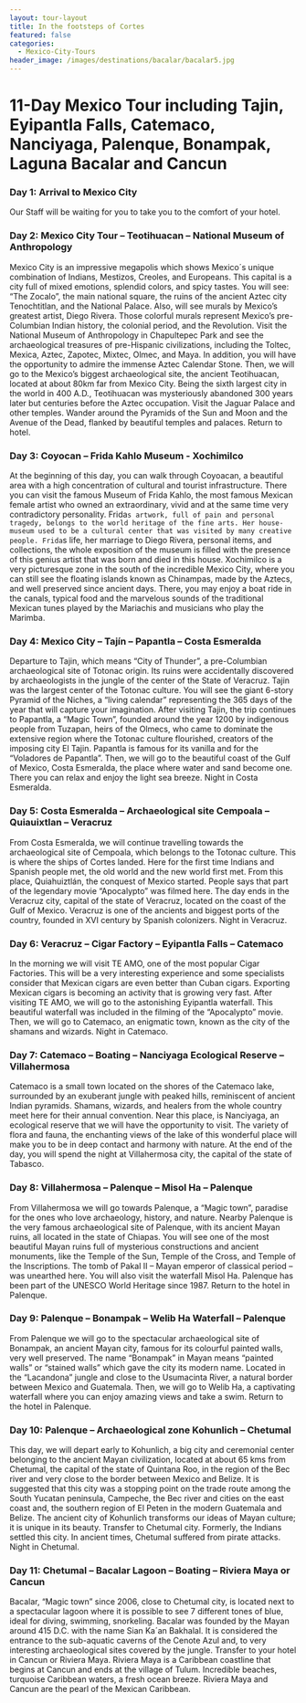 ```yaml
---
layout: tour-layout
title: In the footsteps of Cortes
featured: false
categories:
  - Mexico-City-Tours
header_image: /images/destinations/bacalar/bacalar5.jpg
---
```

# 11-Day Mexico Tour including Tajin, Eyipantla Falls, Catemaco, Nanciyaga, Palenque, Bonampak, Laguna Bacalar and Cancun

### Day 1: Arrival to Mexico City

Our Staff will be waiting for you to take you to the comfort of your hotel.

### Day 2: Mexico City Tour – Teotihuacan – National Museum of Anthropology

Mexico City is an impressive megapolis which shows Mexico´s unique combination of Indians, Mestizos, Creoles, and Europeans. This capital is a city full of mixed emotions, splendid colors, and spicy tastes. You will see: “The Zocalo”, the main national square, the ruins of the ancient Aztec city Tenochtitlan, and the National Palace. Also, will see murals by Mexico’s greatest artist, Diego Rivera. Those colorful murals represent Mexico’s pre-Columbian Indian history, the colonial period, and the Revolution. Visit the National Museum of Anthropology in Chapultepec Park and see the archaeological treasures of pre-Hispanic civilizations, including the Toltec, Mexica, Aztec, Zapotec, Mixtec, Olmec, and Maya. In addition, you will have the opportunity to admire the immense Aztec Calendar Stone. Then, we will go to the Mexico’s biggest archaeological site, the ancient Teotihuacan, located at about 80km far from Mexico City. Being the sixth largest city in the world in 400 A.D., Teotihuacan was mysteriously abandoned 300 years later but centuries before the Aztec occupation. Visit the Jaguar Palace and other temples. Wander around the Pyramids of the Sun and Moon and the Avenue of the Dead, flanked by beautiful temples and palaces. Return to hotel.

### Day 3: Coyocan – Frida Kahlo Museum - Xochimilco

At the beginning of this day, you can walk through Coyoacan, a beautiful area with a high concentration of cultural and tourist infrastructure. There you can visit the famous Museum of Frida Kahlo, the most famous Mexican female artist who owned an extraordinary, vivid and at the same time very contradictory personality. Frida`s artwork, full of pain and personal tragedy, belongs to the world heritage of the fine arts. Her house-museum used to be a cultural center that was visited by many creative people. Frida`s life, her marriage to Diego Rivera, personal items, and collections, the whole exposition of the museum is filled with the presence of this genius artist that was born and died in this house. Xochimilco is a very picturesque zone in the south of the incredible Mexico City, where you can still see the floating islands known as Chinampas, made by the Aztecs, and well preserved since ancient days. There, you may enjoy a boat ride in the canals, typical food and the marvelous sounds of the traditional Mexican tunes played by the Mariachis and musicians who play the Marimba.

### Day 4: Mexico City – Tajín – Papantla – Costa Esmeralda

Departure to Tajin, which means “City of Thunder”, a pre-Columbian archaeological site of Totonac origin. Its ruins were accidentally discovered by archaeologists in the jungle of the center of the State of Veracruz. Tajin was the largest center of the Totonac culture. You will see the giant 6-story Pyramid of the Niches, a “living calendar” representing the 365 days of the year that will capture your imagination. After visiting Tajin, the trip continues to Papantla, a “Magic Town”, founded around the year 1200 by indigenous people from Tuzapan, heirs of the Olmecs, who came to dominate the extensive region where the Totonac culture flourished, creators of the imposing city El Tajin. Papantla is famous for its vanilla and for the “Voladores de Papantla”. Then, we will go to the beautiful coast of the Gulf of Mexico, Costa Esmeralda, the place where water and sand become one. There you can relax and enjoy the light sea breeze. Night in Costa Esmeralda.

### Day 5: Costa Esmeralda – Archaeological site Cempoala – Quiauixtlan – Veracruz

From Costa Esmeralda, we will continue travelling towards the archaeological site of Cempoala, which belongs to the Totonac culture. This is where the ships of Cortes landed. Here for the first time Indians and Spanish people met, the old world and the new world first met. From this place, Quiahuiztlán, the conquest of Mexico started. People says that part of the legendary movie “Apocalypto” was filmed here. The day ends in the Veracruz city, capital of the state of Veracruz, located on the coast of the Gulf of Mexico. Veracruz is one of the ancients and biggest ports of the country, founded in XVI century by Spanish colonizers. Night in Veracruz.

### Day 6: Veracruz – Cigar Factory – Eyipantla Falls – Catemaco

In the morning we will visit TE AMO, one of the most popular Cigar Factories. This will be a very interesting experience and some specialists consider that Mexican cigars are even better than Cuban cigars. Exporting Mexican cigars is becoming an activity that is growing very fast. After visiting TE AMO, we will go to the astonishing Eyipantla waterfall. This beautiful waterfall was included in the filming of the “Apocalypto” movie. Then, we will go to Catemaco, an enigmatic town, known as the city of the shamans and wizards. Night in Catemaco.

### Day 7: Catemaco – Boating – Nanciyaga Ecological Reserve – Villahermosa

Catemaco is a small town located on the shores of the Catemaco lake, surrounded by an exuberant jungle with peaked hills, reminiscent of ancient Indian pyramids. Shamans, wizards, and healers from the whole country meet here for their annual convention. Near this place, is Nanciyaga, an ecological reserve that we will have the opportunity to visit. The variety of flora and fauna, the enchanting views of the lake of this wonderful place will make you to be in deep contact and harmony with nature. At the end of the day, you will spend the night at Villahermosa city, the capital of the state of Tabasco.

### Day 8: Villahermosa – Palenque – Misol Ha – Palenque

From Villahermosa we will go towards Palenque, a “Magic town”, paradise for the ones who love archaeology, history, and nature. Nearby Palenque is the very famous archaeological site of Palenque, with its ancient Mayan ruins, all located in the state of Chiapas. You will see one of the most beautiful Mayan ruins full of mysterious constructions and ancient monuments, like the Temple of the Sun, Temple of the Cross, and Temple of the Inscriptions. The tomb of Pakal II – Mayan emperor of classical period – was unearthed here. You will also visit the waterfall Misol Ha. Palenque has been part of the UNESCO World Heritage since 1987. Return to the hotel in Palenque.

### Day 9: Palenque – Bonampak – Welib Ha Waterfall – Palenque

From Palenque we will go to the spectacular archaeological site of Bonampak, an ancient Mayan city, famous for its colourful painted walls, very well preserved. The name “Bonampak” in Mayan means “painted walls” or “stained walls” which gave the city its modern name. Located in the “Lacandona” jungle and close to the Usumacinta River, a natural border between Mexico and Guatemala. Then, we will go to Welib Ha, a captivating waterfall where you can enjoy amazing views and take a swim. Return to the hotel in Palenque.

### Day 10: Palenque – Archaeological zone Kohunlich – Chetumal

This day, we will depart early to Kohunlich, a big city and ceremonial center belonging to the ancient Mayan civilization, located at about 65 kms from Chetumal, the capital of the state of Quintana Roo, in the region of the Bec river and very close to the border between Mexico and Belize. It is suggested that this city was a stopping point on the trade route among the South Yucatan peninsula, Campeche, the Bec river and cities on the east coast and, the southern region of El Peten in the modern Guatemala and Belize. The ancient city of Kohunlich transforms our ideas of Mayan culture; it is unique in its beauty. Transfer to Chetumal city. Formerly, the Indians settled this city. In ancient times, Chetumal suffered from pirate attacks. Night in Chetumal.

### Day 11: Chetumal – Bacalar Lagoon – Boating – Riviera Maya or Cancun

Bacalar, “Magic town” since 2006, close to Chetumal city, is located next to a spectacular lagoon where it is possible to see 7 different tones of blue, ideal for diving, swimming, snorkeling. Bacalar was founded by the Mayan around 415 D.C. with the name Sian Ka´an Bakhalal. It is considered the entrance to the sub-aquatic caverns of the Cenote Azul and, to very interesting archaeological sites covered by the jungle. Transfer to your hotel in Cancun or Riviera Maya. Riviera Maya is a Caribbean coastline that begins at Cancun and ends at the village of Tulum. Incredible beaches, turquoise Caribbean waters, a fresh ocean breeze. Riviera Maya and Cancun are the pearl of the Mexican Caribbean.